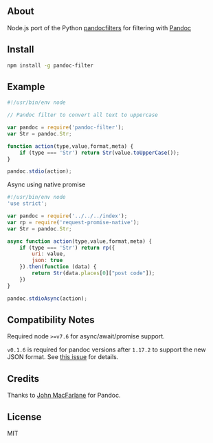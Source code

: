 ## About

Node.js port of the Python [pandocfilters][] for filtering with [Pandoc][]

## Install

```bash
npm install -g pandoc-filter
```

## Example

```javascript
#!/usr/bin/env node

// Pandoc filter to convert all text to uppercase

var pandoc = require('pandoc-filter');
var Str = pandoc.Str;

function action(type,value,format,meta) {
	if (type === 'Str') return Str(value.toUpperCase());
}

pandoc.stdio(action);
```

Async using native promise

```javascript
#!/usr/bin/env node
'use strict';

var pandoc = require('../../../index');
var rp = require('request-promise-native');
var Str = pandoc.Str;

async function action(type,value,format,meta) {
	if (type === 'Str') return rp({
		uri: value,
		json: true
	}).then(function (data) {
		return Str(data.places[0]["post code"]);
	})
}

pandoc.stdioAsync(action);
```

## Compatibility Notes

Required node `>=v7.6` for async/await/promise support.

`v0.1.6` is required for pandoc versions after `1.17.2` to support the new JSON
format. See [this issue](https://github.com/mvhenderson/pandoc-filter-node/issues/5) for details.

## Credits

Thanks to [John MacFarlane](https://github.com/jgm) for Pandoc.

## License

MIT


[Pandoc]: http://johnmacfarlane.net/pandoc
[pandocfilters]: https://github.com/jgm/pandocfilters
